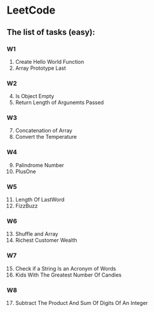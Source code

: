 # LeetCode

## The list of tasks (easy):
### W1
1) Create Hello World Function
2) Array Prototype Last
### W2
4) Is Object Empty
5) Return Length of Argunemts Passed
### W3
7) Concatenation of Array
8) Convert the Temperature
### W4
9) Palindrome Number
10) PlusOne 
### W5
11) Length Of LastWord
12) FizzBuzz
### W6
13) Shuffle and Array
14) Richest Customer Wealth
### W7
15) Check if a String Is an Acronym of Words
16) Kids With The Greatest Number Of Candies
### W8
17) Subtract The Product And Sum Of Digits Of An Integer

